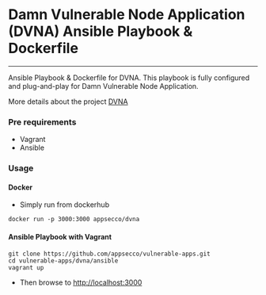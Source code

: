 # Damn Vulnerable Node Application (DVNA) Ansible Playbook & Dockerfile

---

Ansible Playbook & Dockerfile for DVNA. This playbook is fully configured and plug-and-play for Damn Vulnerable Node Application.

More details about the project [DVNA](https://github.com/quantumfoam/DVNA)


### Pre requirements

- Vagrant 
- Ansible


### Usage

#### Docker 

- Simply run from dockerhub

```
docker run -p 3000:3000 appsecco/dvna
```


#### Ansible Playbook with Vagrant

```
git clone https://github.com/appsecco/vulnerable-apps.git
cd vulnerable-apps/dvna/ansible
vagrant up
```

- Then browse to [http://localhost:3000](http://localhost:3000)

